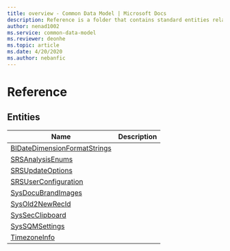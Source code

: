 ```yaml
---
title: overview - Common Data Model | Microsoft Docs
description: Reference is a folder that contains standard entities related to the Common Data Model.
author: nenad1002
ms.service: common-data-model
ms.reviewer: deonhe
ms.topic: article
ms.date: 4/20/2020
ms.author: nebanfic
---
```


# Reference


## Entities

|Name|Description|
|---|---|
|[BIDateDimensionFormatStrings](BIDateDimensionFormatStrings.md)||
|[SRSAnalysisEnums](SRSAnalysisEnums.md)||
|[SRSUpdateOptions](SRSUpdateOptions.md)||
|[SRSUserConfiguration](SRSUserConfiguration.md)||
|[SysDocuBrandImages](SysDocuBrandImages.md)||
|[SysOld2NewRecId](SysOld2NewRecId.md)||
|[SysSecClipboard](SysSecClipboard.md)||
|[SysSQMSettings](SysSQMSettings.md)||
|[TimezoneInfo](TimezoneInfo.md)||
